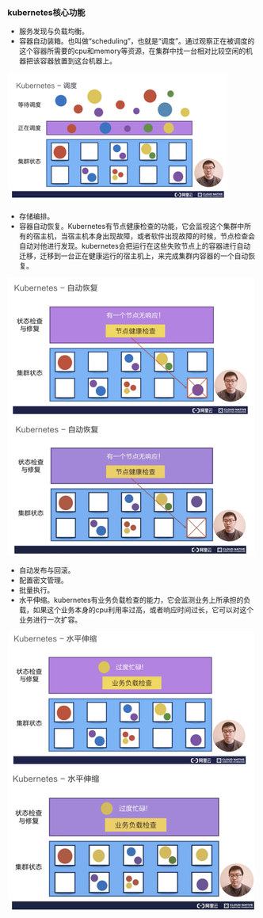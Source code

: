 ### kubernetes核心功能

- 服务发现与负载均衡。
- 容器自动装箱。也叫做“scheduling”，也就是“调度”。通过观察正在被调度的这个容器所需要的cpu和memory等资源，在集群中找一台相对比较空闲的机器把该容器放置到这台机器上。
<img width="445" src="images/调度.png">

- 存储编排。
- 容器自动恢复。Kubernetes有节点健康检查的功能，它会监视这个集群中所有的宿主机，当宿主机本身出现故障，或者软件出现故障的时候，节点检查会自动对他进行发现。kubernetes会把运行在这些失败节点上的容器进行自动迁移，迁移到一台正在健康运行的宿主机上，来完成集群内容器的一个自动恢复。
<img width="498" src="images/自动恢复.png">

- 自动发布与回滚。
- 配置密文管理。
- 批量执行。
- 水平伸缩。kubernetes有业务负载检查的能力，它会监测业务上所承担的负载，如果这个业务本身的cpu利用率过高，或者响应时间过长，它可以对这个业务进行一次扩容。
<img width="498" src="images/水平伸缩.png">